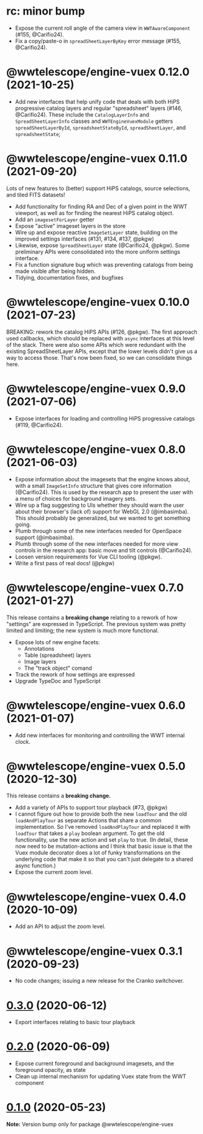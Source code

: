 # rc: minor bump

- Expose the current roll angle of the camera view in `WWTAwareComponent` (#155,
  @Carifio24).
- Fix a copy/paste-o in `spreadSheetLayerByKey` error message (#155,
  @Carifio24).

# @wwtelescope/engine-vuex 0.12.0 (2021-10-25)

- Add new interfaces that help unify code that deals with both HiPS
  progressive catalog layers and regular "spreadsheet" layers (#146,
  @Carifio24). These include the `CatalogLayerInfo` and `SpreadSheetLayerInfo`
  classes and `WWTEngineVuexModule` getters `spreadSheetLayerById`,
  `spreadsheetStateById`, `spreadSheetLayer`, and `spreadsheetState`;


# @wwtelescope/engine-vuex 0.11.0 (2021-09-20)

Lots of new features to (better) support HiPS catalogs, source selections, and
tiled FITS datasets!

- Add functionality for finding RA and Dec of a given point in the WWT viewport,
  as well as for finding the nearest HiPS catalog object.
- Add an `imagesetForLayer` getter
- Expose "active" imageset layers in the store
- Wire up and expose reactive `ImageSetLayer` state, building on the improved
  settings interfaces (#131, #134, #137, @pkgw)
- Likewise, expose `SpreadSheetLayer` state (@Carifio24, @pkgw). Some preliminary
  APIs were consolidated into the more uniform settings interface.
- Fix a function signature bug which was preventing catalogs from being made
  visible after being hidden.
- Tidying, documentation fixes, and bugfixes


# @wwtelescope/engine-vuex 0.10.0 (2021-07-23)

BREAKING: rework the catalog HiPS APIs (#126, @pkgw). The first approach used
callbacks, which should be replaced with `async` interfaces at this level of the
stack. There were also some APIs which were redundant with the existing
SpreadSheetLayer APIs, except that the lower levels didn't give us a way to
access those. That's now been fixed, so we can consolidate things here.


# @wwtelescope/engine-vuex 0.9.0 (2021-07-06)

- Expose interfaces for loading and controlling HiPS progressive catalogs
  (#119, @Carifio24).


# @wwtelescope/engine-vuex 0.8.0 (2021-06-03)

- Expose information about the imagesets that the engine knows about, with a
  small `ImageSetInfo` structure that gives core information (@Carifio24). This
  is used by the research app to present the user with a menu of choices for
  background imagery sets.
- Wire up a flag suggesting to UIs whether they should warn the user about their
  browser's (lack of) support for WebGL 2.0 (@imbasimba). This should probably
  be generalized, but we wanted to get something going.
- Plumb through some of the new interfaces needed for OpenSpace support
  (@imbasimba).
- Plumb through some of the new interfaces needed for more view controls in the
  research app: basic move and tilt controls (@Carifio24).
- Loosen version requirements for Vue CLI tooling (@pkgw).
- Write a first pass of real docs! (@pkgw)


# @wwtelescope/engine-vuex 0.7.0 (2021-01-27)

This release contains a **breaking change** relating to a rework of how
"settings" are expressed in TypeScript. The previous system was pretty limited
and limiting; the new system is much more functional.

- Expose lots of new engine facets:
  - Annotations
  - Table (spreadsheet) layers
  - Image layers
  - The "track object" comand
- Track the rework of how settings are expressed
- Upgrade TypeDoc and TypeScript


# @wwtelescope/engine-vuex 0.6.0 (2021-01-07)

- Add new interfaces for monitoring and controlling the WWT internal clock.


# @wwtelescope/engine-vuex 0.5.0 (2020-12-30)

This release contains a **breaking change.**

- Add a variety of APIs to support tour playback (#73, @pkgw)
- I cannot figure out how to provide both the new `loadTour` and the old
  `loadAndPlayTour` as separate Actions that share a common implementation. So
  I've removed `loadAndPlayTour` and replaced it with `loadTour` that takes a
  `play` boolean argument. To get the old functionality, use the new action and
  set `play` to true. (In detail, these now need to be mutation-actions and I
  think that basic issue is that the Vuex module decorator does a lot of funky
  transformations on the underlying code that make it so that you can't just
  delegate to a shared async function.)
- Expose the current zoom level.


# @wwtelescope/engine-vuex 0.4.0 (2020-10-09)

- Add an API to adjust the zoom level.


# @wwtelescope/engine-vuex 0.3.1 (2020-09-23)

- No code changes; issuing a new release for the Cranko switchover.


# [0.3.0](https://github.com/pkgw/wwt-webgl-engine/compare/@wwtelescope/engine-vuex@0.3.0-beta.1...@wwtelescope/engine-vuex@0.3.0) (2020-06-12)

- Export interfaces relating to basic tour playback


# [0.2.0](https://github.com/pkgw/wwt-webgl-engine/compare/@wwtelescope/engine-vuex@0.2.0-beta.0...@wwtelescope/engine-vuex@0.2.0) (2020-06-09)

- Expose current foreground and background imagesets, and the foreground
  opacity, as state
- Clean up internal mechanism for updating Vuex state from the WWT component


# [0.1.0](https://github.com/pkgw/wwt-webgl-engine/compare/@wwtelescope/engine-vuex@0.1.0-beta.2...@wwtelescope/engine-vuex@0.1.0) (2020-05-23)

**Note:** Version bump only for package @wwtelescope/engine-vuex
